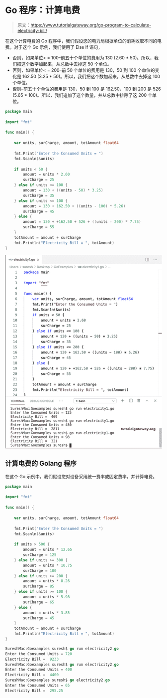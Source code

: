 # Go 程序：计算电费

> 原文：<https://www.tutorialgateway.org/go-program-to-calculate-electricity-bill/>

在这个计算电费的 Go 程序中，我们假设您的电力局根据单位的消耗收取不同的电费。对于这个 Go 示例，我们使用了 Else If 语句，

*   否则，如果单位< = 100–前五十个单位的费用为 130 (2.60 * 50)。所以，我们把这个数字加起来，从总数中去掉这 50 个单位。
*   否则，如果单位< = 200–前 50 个单位的费用是 130，50 到 100 个单位的变化是 162.50 (3.25 * 50)。所以，我们把这个数加起来，从总数中去掉这 100 个单位。
*   否则–前五十个单位的费用是 130，50 到 100 是 162.50，100 到 200 是 526 (5.65 * 100)。所以，我们追加了这个数量，并从总数中排除了这 200 个单位。

```go
package main

import "fmt"

func main() {

    var units, surCharge, amount, totAmount float64

    fmt.Print("Enter the Consumed Units = ")
    fmt.Scanln(&units)

    if units < 50 {
        amount = units * 2.60
        surCharge = 25
    } else if units <= 100 {
        amount = 130 + ((units - 50) * 3.25)
        surCharge = 35
    } else if units <= 100 {
        amount = 130 + 162.50 + ((units - 100) * 5.26)
        surCharge = 45
    } else {
        amount = 130 + +162.50 + 526 + ((units - 200) * 7.75)
        surCharge = 55
    }
    totAmount = amount + surCharge
    fmt.Println("Electricity Bill = ", totAmount)
}
```

![Go Program to Calculate Electricity Bill 1](img/1f6a13df12f9f6a0ef4a50d1817dfbf3.png)

## 计算电费的 Golang 程序

在这个 Go 示例中，我们假设您对设备采用统一费率或固定费率，并计算电费。

```go
package main

import "fmt"

func main() {

    var units, surCharge, amount, totAmount float64

    fmt.Print("Enter the Consumed Units = ")
    fmt.Scanln(&units)

    if units > 500 {
        amount = units * 12.65
        surCharge = 125
    } else if units >= 300 {
        amount = units * 10.75
        surCharge = 100
    } else if units >= 200 {
        amount = units * 8.26
        surCharge = 85
    } else if units >= 100 {
        amount = units * 5.98
        surCharge = 65
    } else {
        amount = units * 3.85
        surCharge = 45
    }
    totAmount = amount + surCharge
    fmt.Println("Electricity Bill = ", totAmount)
}
```

```go
SureshMac:Goexamples suresh$ go run electricity2.go
Enter the Consumed Units = 720
Electricity Bill =  9233
SureshMac:Goexamples suresh$ go run electricity2.go
Enter the Consumed Units = 400
Electricity Bill =  4400
SureshMac:Goexamples suresh$ go electricity2.go
Enter the Consumed Units = 65
Electricity Bill =  295.25
```